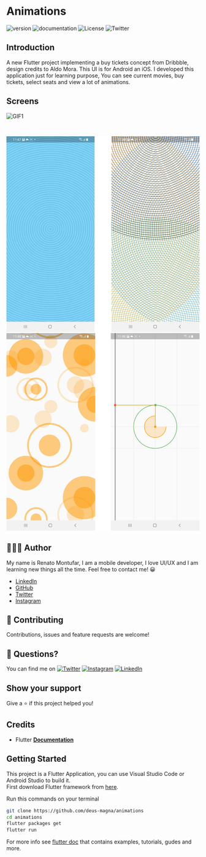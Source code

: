 # Animations
![version](https://img.shields.io/badge/version-1.0.0-blue) 
![documentation](https://img.shields.io/badge/documentation-yes-success)
![License](https://img.shields.io/badge/License-MIT-yellow.svg) 
![Twitter](https://img.shields.io/twitter/follow/deus_magna?style=social)

## Introduction 

A new Flutter project implementing a buy tickets concept from Dribbble, design credits to Aldo Mora. This UI is for Android an iOS. I developed this application just for learning purpose, You can see current movies, buy tickets, select seats and view a lot of animations.

## Screens

![GIF1](https://media.giphy.com/media/Zq5fCrbiJYV83iVutM/giphy.gif)
<pre>

</pre>
![SS1](ss/ss1.png)
![SS2](ss/ss2.png)

## 👨🏻‍💻 Author
My name is Renato Montufar, I am a mobile developer, I love UI/UX and I am learning new things all the time. Feel free to contact me! 😀

- [LinkedIn](https://www.linkedin.com/in/deus-magna/)
- [GitHub](https://github.com/deus-magna/)
- [Twitter](https://twitter.com/deus_magna)
- [Instagram](https://www.instagram.com/deus_magna/) 

## 🤝 Contributing

Contributions, issues and feature requests are welcome!

## 🤔 Questions?
You can find me on [![Twitter](https://img.shields.io/twitter/follow/deus_magna?style=social)](https://twitter.com/burhanrashid52) [![Instagram](https://img.shields.io/badge/Instagram-%40deus__magna-orange)](https://www.instagram.com/deus_magna/) [![LinkedIn](https://img.shields.io/badge/LinkedIn-%40deus--magna-blue)](https://www.linkedin.com/in/deus-magna/)

## Show your support

Give a ⭐️ if this project helped you!

## Credits

- Flutter [**Documentation**](https://flutter.io/docs/)

## Getting Started

This project is a Flutter Application, you can use Visual Studio Code or Android Studio to build it.  
First download Flutter framework from [here](https://flutter.dev/docs/get-started/install).

Run this commands on your terminal

```sh
git clone https://github.com/deus-magna/animations
cd animations
flutter packages get
flutter run
```
For more info see [flutter doc](https://flutter.dev/docs) that contains examples, tutorials, gudes and more.